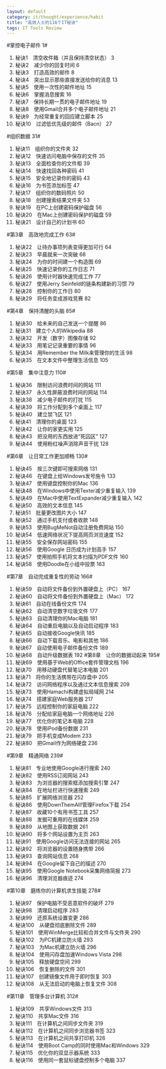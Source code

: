 ```yaml
---
layout: default
category: it/thought/experience/habit
title: "高效人士的116个IT秘诀"
tags: IT Tools Review
---
```






#掌控电子邮件 1#
  1. 秘诀1　清空收件箱（并且保持清空状态） 3
  1. 秘诀2　减少你的回复时间 6
  1. 秘诀3　打造高效的邮件 8
  1. 秘诀4　突出显示那些直接发送给你的消息 13
  1. 秘诀5　使用一次性的邮件地址 15
  1. 秘诀6　掌握消息搜索 16
  1. 秘诀7　保持长期一贯的电子邮件地址 19
  1. 秘诀8　使用Gmail合并多个电子邮件地址 21
  1. 秘诀9　为经常重复的回应建立脚本 25
  1. 秘诀10　过滤低优先级的邮件（Bacn） 27

#组织数据 31#
  1. 秘诀11　组织你的文件夹 32
  1. 秘诀12　快速访问电脑中保存的文件 35
  1. 秘诀13　全面检查你的文件柜 39
  1. 秘诀14　快速找回各种密码 41
  1. 秘诀15　安全地记录你的密码 43
  1. 秘诀16　为书签添加标签 47
  1. 秘诀17　组织你的数码照片 50
  1. 秘诀18　创建搜索结果文件夹 53
  1. 秘诀19　在PC上创建密码保护磁盘 56
  1. 秘诀20　在Mac上创建密码保护的磁盘 59
  1. 秘诀21　设计自己的计划书 60

#第3章　高效地完成工作 63#
  1. 秘诀22　让待办事项列表变得更加可行 64
  1. 秘诀23　早晨就来一次突破 68
  1. 秘诀24　为你的时间建一个构造图 69
  1. 秘诀25　快速记录你的工作日志 71
  1. 秘诀26　使用计时器快速完成工作 77
  1. 秘诀27　使用Jerry Seinfeld的链条构建新的习惯 79
  1. 秘诀28　控制你的工作日 80
  1. 秘诀29　将任务变成游戏竞赛 82

#第4章　保持清醒的头脑 85#
  1. 秘诀30　给未来的自己发送一个提醒 86
  1. 秘诀31　建立个人的Wikipedia 88
  1. 秘诀32　开发（数字）图像存储 92
  1. 秘诀33　用笔记记录重要的事情 96
  1. 秘诀34　用Remember the Milk来管理你的生活 98
  1. 秘诀35　在文本文件中整理生活信息 105

#第5章　集中注意力 110#
  1. 秘诀36　限制访问浪费时间的网站 111
  1. 秘诀37　永久性屏蔽浪费时间的网站 114
  1. 秘诀38　减少电子邮件的打扰 115
  1. 秘诀39　将工作分配到多个桌面上 117
  1. 秘诀40　建立禁飞区 121
  1. 秘诀41　清理你的桌面 123
  1. 秘诀42　让你的家更实用 125
  1. 秘诀43　把没用的东西放进“死囚区” 127
  1. 秘诀44　使用粉红噪声消除声音干扰 128

#第6章　让日常工作更加顺畅 130#
  1. 秘诀45　按三次键即可搜索网络 131
  1. 秘诀46　在键盘上给Windows发号施令 133
  1. 秘诀47　使用键盘控制你的Mac 136
  1. 秘诀48　在Windows中使用Texter减少重复输入 139
  1. 秘诀49　在Mac中使用TextExpander减少重复输入 142
  1. 秘诀50　高效的文本信息 145
  1. 秘诀51　批量更改图片大小 147
  1. 秘诀52　通过手机支付或者收款 148
  1. 秘诀53　使用BugMeNot自动注册免费网站 150
  1. 秘诀54　低速网络状况下提高网页浏览速度 152
  1. 秘诀55　安全保存网站密码 155
  1. 秘诀56　使用Google 日历成为计划高手 157
  1. 秘诀57　使用拍照手机将文本扫描为PDF文件 160
  1. 秘诀58　使用Doodle在小组中投票 163

#第7章　自动完成重复性的劳动 166#
  1. 秘诀59　自动将文件备份到外置硬盘上（PC） 167
  1. 秘诀60　自动将文件备份到外置硬盘上（Mac） 172
  1. 秘诀61　自动在线备份文件 174
  1. 秘诀62　自动清空数字垃圾文件 177
  1. 秘诀63　自动清理你的Mac电脑 181
  1. 秘诀64　自动重启电脑以及自动启动程序 183
  1. 秘诀65　自动接收Google快讯 185
  1. 秘诀66　自动下载音乐、电影和其他 186
  1. 秘诀67　自动使用电子邮件备份文件 189
  1. 秘诀68　自动升级数据表 192
#第8章　让你的数据动起来 195#
  1. 秘诀69　使用基于Web的Office套件管理文档 196
  1. 秘诀70　用移动硬盘代替笔记本电脑 201
  1. 秘诀71　将你的生活携带在闪存盘中 205
  1. 秘诀72　访问网络程序以及通过文本信息搜索 209
  1. 秘诀73　使用Hamachi构建虚拟局域网 214
  1. 秘诀74　搭建家庭Web服务器 217
  1. 秘诀75　远程控制你的家庭电脑 222
  1. 秘诀76　分配给家庭电脑一个网络地址 226
  1. 秘诀77　优化你的笔记本电脑 228
  1. 秘诀78　使用iPod备份数据 231
  1. 秘诀79　把手机变成Modem 233
  1. 秘诀80　把Gmail作为网络硬盘 236

#第9章　精通网络 239#
  1. 秘诀81　专业地使用Google进行搜索 240
  1. 秘诀82　使用RSS订阅网站 243
  1. 秘诀83　为浏览器的搜索框添加搜索引擎 247
  1. 秘诀84　在地址栏进行快速搜索 249
  1. 秘诀85　扩展网络浏览器 252
  1. 秘诀86　使用DownThemAll!管理Firefox下载 254
  1. 秘诀87　收藏10个有用书签工具 257
  1. 秘诀88　发掘可重用的在线媒体 259
  1. 秘诀89　从地图上获取数据 261
  1. 秘诀90　将多个网站设置为主页 263
  1. 秘诀91　使用Google访问无法连接的网站 265
  1. 秘诀92　将浏览器的设置随身携带 266
  1. 秘诀93　查询网站信息 268
  1. 秘诀94　在Google留下自己的描述 270
  1. 秘诀95　使用Google Notebook采集网络简报 273
  1. 秘诀96　清理浏览器痕迹 274

#第10章　磨练你的计算机求生技能 278#
  1. 秘诀97　保护电脑不受恶意软件的破坏 279
  1. 秘诀98　清理启动程序 283
  1. 秘诀99　还原系统设置变更 286
  1. 秘诀100　从硬盘彻底删除文件 289
  1. 秘诀101　使用WinMerge比较和合并文件与文件夹 290
  1. 秘诀102　为PC机建立防火墙 293
  1. 秘诀103　为Mac机建立防火墙 296
  1. 秘诀104　使用闪存盘加速Windows Vista 298
  1. 秘诀105　释放硬盘空间 299
  1. 秘诀106　恢复删除的文件 301
  1. 秘诀107　创建镜像文件用于即时恢复 303
  1. 秘诀108　从无法启动的电脑上恢复文件 308

#第11章　管理多台计算机 312#
  1. 秘诀109　共享Windows文件 313
  1. 秘诀110　共享Mac文件 316
  1. 秘诀111　在计算机之间同步文件夹 319
  1. 秘诀112　在计算机之间同步浏览器书签 323
  1. 秘诀113　在计算机之间共享打印机 326
  1. 秘诀114　使用Boot Camp的同时使用Mac和Windows 329
  1. 秘诀115　优化你的双显示器系统 333
  1. 秘诀116　使用同一套鼠标键盘控制多个电脑 337
